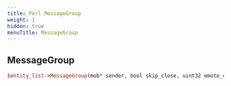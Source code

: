 ```yaml
---
title: Perl MessageGroup
weight: 1
hidden: true
menuTitle: MessageGroup
---
```

## MessageGroup
```perl
$entity_list->MessageGroup(mob* sender, bool skip_close, uint32 emote_color_type, string message)
```